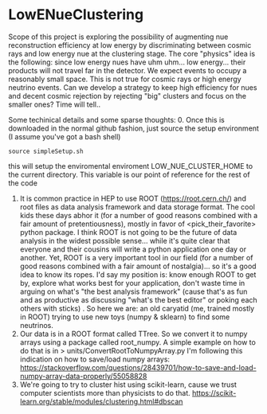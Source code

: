 # LowENueClustering
Scope of this project is exploring the possibility of augmenting nue reconstruction efficiency at low energy by discriminating between cosmic rays and low energy nue at the clustering stage.
The core "physics" idea is the following: since low energy nues have uhm uhm... low energy... their products will not travel far in the detector. We expect events to occupy a reasonably small space. This is not true for cosmic rays or high energy neutrino events. 
Can we develop a strategy to keep high efficiency for nues and decent cosmic rejection by rejecting "big" clusters and focus on the smaller ones? Time will tell..


Some techinical details and some sparse thoughts:
0. Once this is downloaded in the normal github fashion, just source the setup environment (I assume you've got a bash shell)
```
source simpleSetup.sh
```
this will setup the enviromental enviroment LOW_NUE_CLUSTER_HOME to the current directory. This variable is our point of reference for the rest of the code
1. It is common practice in HEP to use ROOT (https://root.cern.ch/) and root files as data analysis framework and data storage format. The cool kids these days abhor it (for a number of good reasons combined with a fair amount of pretentiousness), mostly in favor of <pick_their_favorite> python package. I think ROOT is not going to be the future of data analysis in the widest possible sense... while it's quite clear that everyone and their cousins will write a python application one day or another. Yet, ROOT is a very important tool in our field (for a number of good reasons combined with a fair amount of nostalgia)... so it's a good idea to know its ropes.  I'd say my position is: know enough ROOT to get by, explore what works best for your application, don't waste time in arguing on what's "the best analysis framework" (cause that's as fun and as productive as discussing "what's the best editor" or poking each others with sticks) . So here we are: an old caryatid (me, trained mostly in ROOT) trying to use new toys (numpy & sklearn) to find some neutrinos.
2. Our data is in a ROOT format called TTree. So we convert it to numpy arrays using a package called root_numpy. 
A simple example on how to do that is in >  units/ConvertRootToNumpyArray.py 
I'm following this indication on how to save/load numpy arrays: https://stackoverflow.com/questions/28439701/how-to-save-and-load-numpy-array-data-properly/55058828
3. We're going to try to cluster hist using scikit-learn, cause we trust computer scientists more than physicists to do that. https://scikit-learn.org/stable/modules/clustering.html#dbscan
